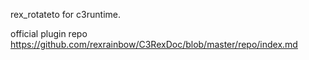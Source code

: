 rex_rotateto for c3runtime.

official plugin repo
https://github.com/rexrainbow/C3RexDoc/blob/master/repo/index.md

